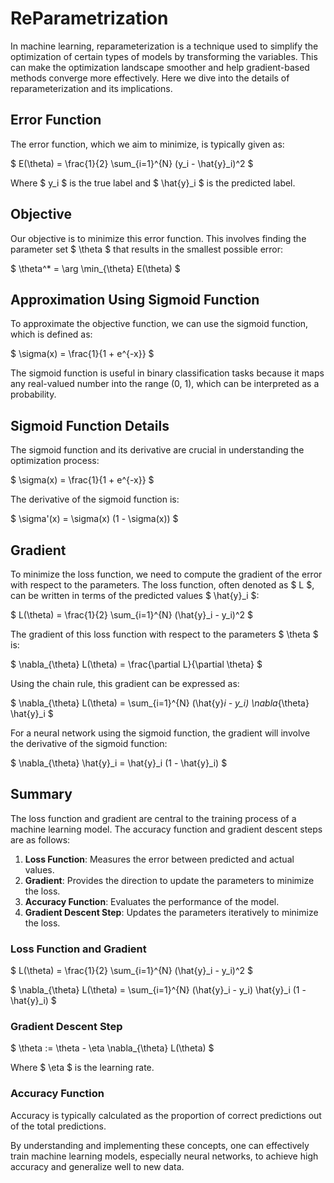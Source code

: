 # ReParametrization

In machine learning, reparameterization is a technique used to simplify the optimization of certain types of models by transforming the variables. This can make the optimization landscape smoother and help gradient-based methods converge more effectively. Here we dive into the details of reparameterization and its implications.

## Error Function

The error function, which we aim to minimize, is typically given as:

$ E(\theta) = \frac{1}{2} \sum_{i=1}^{N} (y_i - \hat{y}_i)^2 $

Where $ y_i $ is the true label and $ \hat{y}_i $ is the predicted label.

## Objective

Our objective is to minimize this error function. This involves finding the parameter set $ \theta $ that results in the smallest possible error:

$ \theta^* = \arg \min_{\theta} E(\theta) $

## Approximation Using Sigmoid Function

To approximate the objective function, we can use the sigmoid function, which is defined as:

$ \sigma(x) = \frac{1}{1 + e^{-x}} $

The sigmoid function is useful in binary classification tasks because it maps any real-valued number into the range (0, 1), which can be interpreted as a probability.

## Sigmoid Function Details

The sigmoid function and its derivative are crucial in understanding the optimization process:

$ \sigma(x) = \frac{1}{1 + e^{-x}} $

The derivative of the sigmoid function is:

$ \sigma'(x) = \sigma(x) (1 - \sigma(x)) $

## Gradient

To minimize the loss function, we need to compute the gradient of the error with respect to the parameters. The loss function, often denoted as $ L $, can be written in terms of the predicted values $ \hat{y}_i $:

$ L(\theta) = \frac{1}{2} \sum_{i=1}^{N} (\hat{y}_i - y_i)^2 $

The gradient of this loss function with respect to the parameters $ \theta $ is:

$ \nabla_{\theta} L(\theta) = \frac{\partial L}{\partial \theta} $

Using the chain rule, this gradient can be expressed as:

$ \nabla_{\theta} L(\theta) = \sum_{i=1}^{N} (\hat{y}_i - y_i) \nabla_{\theta} \hat{y}_i $

For a neural network using the sigmoid function, the gradient will involve the derivative of the sigmoid function:

$ \nabla_{\theta} \hat{y}_i = \hat{y}_i (1 - \hat{y}_i) $

## Summary

The loss function and gradient are central to the training process of a machine learning model. The accuracy function and gradient descent steps are as follows:

1. **Loss Function**: Measures the error between predicted and actual values.
2. **Gradient**: Provides the direction to update the parameters to minimize the loss.
3. **Accuracy Function**: Evaluates the performance of the model.
4. **Gradient Descent Step**: Updates the parameters iteratively to minimize the loss.

### Loss Function and Gradient

$ L(\theta) = \frac{1}{2} \sum_{i=1}^{N} (\hat{y}_i - y_i)^2 $

$ \nabla_{\theta} L(\theta) = \sum_{i=1}^{N} (\hat{y}_i - y_i) \hat{y}_i (1 - \hat{y}_i) $

### Gradient Descent Step

$ \theta := \theta - \eta \nabla_{\theta} L(\theta) $

Where $ \eta $ is the learning rate.

### Accuracy Function

Accuracy is typically calculated as the proportion of correct predictions out of the total predictions.

By understanding and implementing these concepts, one can effectively train machine learning models, especially neural networks, to achieve high accuracy and generalize well to new data.